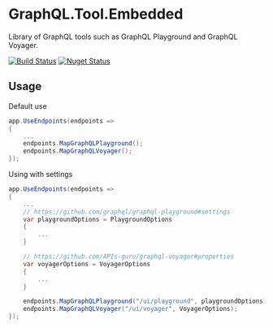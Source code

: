 # GraphQL.Tool.Embedded
Library of GraphQL tools such as GraphQL Playground and GraphQL Voyager.

[![Build Status](https://travis-ci.com/ZEXSM/GraphQL.Tool.Embedded.svg?branch=main)](https://travis-ci.com/ZEXSM/GraphQL.Tool.Embedded)
[![Nuget Status](https://img.shields.io/nuget/dt/GraphQL.Tool.Embedded.svg)](https://www.nuget.org/packages/GraphQL.Tool.Embedded)

## Usage

Default use

```csharp
app.UseEndpoints(endpoints =>
{
    ...
    endpoints.MapGraphQLPlayground();
    endpoints.MapGraphQLVoyager();
});
```

Using with settings

```csharp
app.UseEndpoints(endpoints =>
{
    ...
    // https://github.com/graphql/graphql-playground#settings
    var playgroundOptions = PlaygroundOptions
    {
        ...
    }

    // https://github.com/APIs-guru/graphql-voyager#properties
    var voyagerOptions = VoyagerOptions
    {
        ...
    }

    endpoints.MapGraphQLPlayground("/ui/playground", playgroundOptions);
    endpoints.MapGraphQLVoyager("/ui/voyager", VoyagerOptions);
});
```